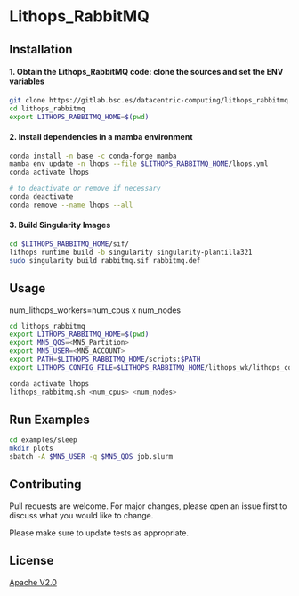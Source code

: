 # Lithops_RabbitMQ

## Installation
#### 1. Obtain the Lithops_RabbitMQ code: clone the sources and set the ENV variables
```bash
git clone https://gitlab.bsc.es/datacentric-computing/lithops_rabbitmq.git
cd lithops_rabbitmq
export LITHOPS_RABBITMQ_HOME=$(pwd)
```
#### 2. Install dependencies in a mamba environment
```bash
conda install -n base -c conda-forge mamba
mamba env update -n lhops --file $LITHOPS_RABBITMQ_HOME/lhops.yml
conda activate lhops

# to deactivate or remove if necessary
conda deactivate
conda remove --name lhops --all
```

#### 3. Build Singularity Images
```bash
cd $LITHOPS_RABBITMQ_HOME/sif/
lithops runtime build -b singularity singularity-plantilla321
sudo singularity build rabbitmq.sif rabbitmq.def
```

## Usage 
num_lithops_workers=num_cpus x num_nodes
```bash
cd lithops_rabbitmq
export LITHOPS_RABBITMQ_HOME=$(pwd)
export MN5_QOS=<MN5_Partition>
export MN5_USER=<MN5_ACCOUNT>
export PATH=$LITHOPS_RABBITMQ_HOME/scripts:$PATH
export LITHOPS_CONFIG_FILE=$LITHOPS_RABBITMQ_HOME/lithops_wk/lithops_config

conda activate lhops
lithops_rabbitmq.sh <num_cpus> <num_nodes>
```

## Run Examples
```bash
cd examples/sleep 
mkdir plots
sbatch -A $MN5_USER -q $MN5_QOS job.slurm
```
## Contributing

Pull requests are welcome. For major changes, please open an issue first
to discuss what you would like to change.

Please make sure to update tests as appropriate.

## License

[Apache V2.0]( http://www.apache.org/licenses/LICENSE-2.0)
